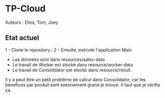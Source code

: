 # TP-Cloud
Auteurs : Elios, Tom, Joey

## Etat actuel

1 - Clone le repository ;
2 - Ensuite, exécute l'application Main
  - Les données sont dans resources/sales-data
  - Le travail de Worker est stocké dans resource/worker-data
  - Le travail de Consolidator est stocké dans resource/result.

Il y a peut être un petit problème de calcul dans Consolidator, car les bénéfices par produit sont exésivement grand je trouve.
Il faut que je vérifie ça.
